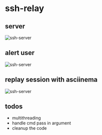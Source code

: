 # ssh-relay

## server
![ssh-server](http://0x1.fr/ssh-relay/server.png)

## alert user
![ssh-server](http://0x1.fr/ssh-relay/intercept.png)

## replay session with asciinema
![ssh-server](http://0x1.fr/ssh-relay/asciinema.png)

## todos

- multithreading
- handle cmd pass in argument
- cleanup the code
